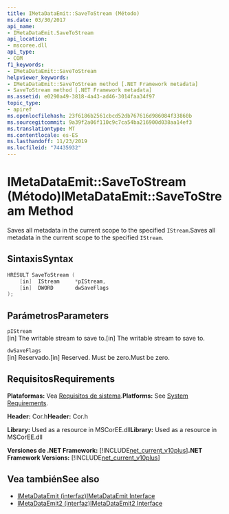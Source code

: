 ```yaml
---
title: IMetaDataEmit::SaveToStream (Método)
ms.date: 03/30/2017
api_name:
- IMetaDataEmit.SaveToStream
api_location:
- mscoree.dll
api_type:
- COM
f1_keywords:
- IMetaDataEmit::SaveToStream
helpviewer_keywords:
- IMetaDataEmit::SaveToStream method [.NET Framework metadata]
- SaveToStream method [.NET Framework metadata]
ms.assetid: e0290a49-3818-4a43-ad46-3014faa34f97
topic_type:
- apiref
ms.openlocfilehash: 23f6186b2561cbcd52db767616d986084f33860b
ms.sourcegitcommit: 9a39f2a06f110c9c7ca54ba216900d038aa14ef3
ms.translationtype: MT
ms.contentlocale: es-ES
ms.lasthandoff: 11/23/2019
ms.locfileid: "74435932"
---
```

# <a name="imetadataemitsavetostream-method"></a><span data-ttu-id="fecbe-102">IMetaDataEmit::SaveToStream (Método)</span><span class="sxs-lookup"><span data-stu-id="fecbe-102">IMetaDataEmit::SaveToStream Method</span></span>
<span data-ttu-id="fecbe-103">Saves all metadata in the current scope to the specified `IStream`.</span><span class="sxs-lookup"><span data-stu-id="fecbe-103">Saves all metadata in the current scope to the specified `IStream`.</span></span>  
  
## <a name="syntax"></a><span data-ttu-id="fecbe-104">Sintaxis</span><span class="sxs-lookup"><span data-stu-id="fecbe-104">Syntax</span></span>  
  
```cpp  
HRESULT SaveToStream (   
    [in]  IStream     *pIStream,  
    [in]  DWORD       dwSaveFlags  
);  
```  
  
## <a name="parameters"></a><span data-ttu-id="fecbe-105">Parámetros</span><span class="sxs-lookup"><span data-stu-id="fecbe-105">Parameters</span></span>  
 `pIStream`  
 <span data-ttu-id="fecbe-106">[in] The writable stream to save to.</span><span class="sxs-lookup"><span data-stu-id="fecbe-106">[in] The writable stream to save to.</span></span>  
  
 `dwSaveFlags`  
 <span data-ttu-id="fecbe-107">[in] Reservado.</span><span class="sxs-lookup"><span data-stu-id="fecbe-107">[in] Reserved.</span></span> <span data-ttu-id="fecbe-108">Must be zero.</span><span class="sxs-lookup"><span data-stu-id="fecbe-108">Must be zero.</span></span>  
  
## <a name="requirements"></a><span data-ttu-id="fecbe-109">Requisitos</span><span class="sxs-lookup"><span data-stu-id="fecbe-109">Requirements</span></span>  
 <span data-ttu-id="fecbe-110">**Plataformas:** Vea [Requisitos de sistema](../../../../docs/framework/get-started/system-requirements.md).</span><span class="sxs-lookup"><span data-stu-id="fecbe-110">**Platforms:** See [System Requirements](../../../../docs/framework/get-started/system-requirements.md).</span></span>  
  
 <span data-ttu-id="fecbe-111">**Header:** Cor.h</span><span class="sxs-lookup"><span data-stu-id="fecbe-111">**Header:** Cor.h</span></span>  
  
 <span data-ttu-id="fecbe-112">**Library:** Used as a resource in MSCorEE.dll</span><span class="sxs-lookup"><span data-stu-id="fecbe-112">**Library:** Used as a resource in MSCorEE.dll</span></span>  
  
 <span data-ttu-id="fecbe-113">**Versiones de .NET Framework:** [!INCLUDE[net_current_v10plus](../../../../includes/net-current-v10plus-md.md)]</span><span class="sxs-lookup"><span data-stu-id="fecbe-113">**.NET Framework Versions:** [!INCLUDE[net_current_v10plus](../../../../includes/net-current-v10plus-md.md)]</span></span>  
  
## <a name="see-also"></a><span data-ttu-id="fecbe-114">Vea también</span><span class="sxs-lookup"><span data-stu-id="fecbe-114">See also</span></span>

- [<span data-ttu-id="fecbe-115">IMetaDataEmit (interfaz)</span><span class="sxs-lookup"><span data-stu-id="fecbe-115">IMetaDataEmit Interface</span></span>](../../../../docs/framework/unmanaged-api/metadata/imetadataemit-interface.md)
- [<span data-ttu-id="fecbe-116">IMetaDataEmit2 (interfaz)</span><span class="sxs-lookup"><span data-stu-id="fecbe-116">IMetaDataEmit2 Interface</span></span>](../../../../docs/framework/unmanaged-api/metadata/imetadataemit2-interface.md)
